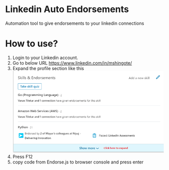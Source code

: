 # Linkedin Auto Endorsements
Automation tool to give endorsements to your linkedin connections

# How to use?
1. Login to your Linkedin account.
2. Go to below URL
    https://www.linkedin.com/in/mshingote/
3. Expand the profile section like this
    ![see this image](https://github.com/mshingote/linkedin_endorsements/blob/master/image1.png)
4. Press F12
5. copy code from Endorse.js to browser console and press enter
